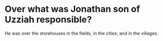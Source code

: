 # Over what was Jonathan son of Uzziah responsible?

He was over the storehouses in the fields, in the cities, and in the villages.

